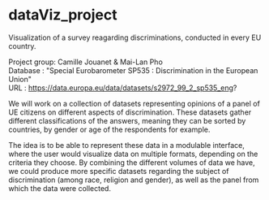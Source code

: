 # dataViz_project
Visualization of a survey reagarding discriminations, conducted in every EU country.

Project group: Camille Jouanet & Mai-Lan Pho <br>
Database : "Special Eurobarometer SP535 : Discrimination in the European Union" <br>
URL : https://data.europa.eu/data/datasets/s2972_99_2_sp535_eng?

We will work on a collection of datasets representing opinions of a panel of UE citizens on different aspects of discrimination. 
These datasets gather different classifications of the answers, meaning they can be sorted by countries, by gender or age of the respondents for example.

The idea is to be able to represent these data in a modulable interface, where the user would visualize data on multiple formats, 
depending on the criteria they choose. By combining the different volumes of data we have, we could produce more specific datasets 
regarding the subject of discrimination (among race, religion and gender), as well as the panel from which the data were collected.

